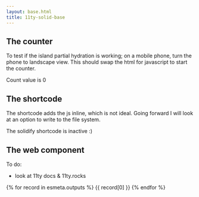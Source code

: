```yaml
---
layout: base.html
title: 11ty-solid-base
---
```


## The counter
To test if the island partial hydration is working; on a mobile phone, turn the phone to landscape view. This should swap the html for javascript to start the counter.

<is-land on:media="(min-width: 30em)">
  <counter-component>
    <p>Count value is 0</p>
  </counter-component>
  <template data-island="replace">
    <p id="app"></p>
    <script src="{{ '/assets/app/app.min.js' | url | version }}"></script>
  </template>
</is-land>


## The shortcode
The shortcode adds the js inline, which is not ideal. Going forward I will look at an option to write to the file system.

<is-land on:media="(min-width: 30em)">
  <shortcode-component>
    <p>The solidify shortcode is inactive :)</p>
  </shortcode-component>
  <template data-island="replace">
    <p id="shorty"></p>

{% solid "shorty", "bundled" %}  
import { render } from './node_modules/solid-js/web';

function Solidify() {
  return <div>The solidify shortcode is active!</div>;
}

render(() => <Solidify />, document.getElementById('shorty'))
{% endsolid %}
    
  </template>
</is-land>


## The web component
To do: 
 - look at 11ty docs & 11ty.rocks

{% for record in esmeta.outputs %}
{{ record[0] }}
{% endfor %}


